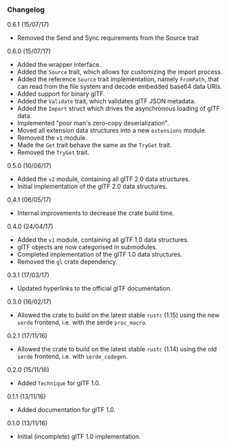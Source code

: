 ### Changelog

0.6.1 (15/07/17)

 * Removed the Send and Sync requirements from the Source trait

0.6.0 (15/07/17)

 * Added the wrapper interface.
 * Added the `Source` trait, which allows for customizing the import process.
 * Added the reference `Source` trait implementation, namely `FromPath`, that can
   read from the file system and decode embedded base64 data URIs.
 * Added support for binary glTF.
 * Added the `Validate` trait, which validates glTF JSON metadata.
 * Added the `Import` struct which drives the asynchronous loading of glTF data.
 * Implemented "poor man's zero-copy deserialization".
 * Moved all extension data structures into a new `extensions` module.
 * Removed the `v1` module.
 * Made the `Get` trait behave the same as the `TryGet` trait.
 * Removed the `TryGet` trait.

0.5.0 (10/06/17)

 * Added the `v2` module, containing all glTF 2.0 data structures.
 * Initial implementation of the glTF 2.0 data structures.

0.4.1 (06/05/17)

 * Internal improvements to decrease the crate build time.

0.4.0 (24/04/17)

 * Added the `v1` module, containing all glTF 1.0 data structures.
 * glTF objects are now categorised in submodules.
 * Completed implementation of the glTF 1.0 data structures.
 * Removed the `gl` crate dependency.

0.3.1 (17/03/17)

 * Updated hyperlinks to the official glTF documentation.

0.3.0 (16/02/17)

 * Allowed the crate to build on the latest stable `rustc` (1.15) 
   using the new `serde` frontend, i.e. with the serde `proc_macro`.

0.2.1 (17/11/16)

 * Allowed the crate to build on the latest stable `rustc` (1.14) 
   using the old `serde` frontend, i.e. with `serde_codegen`.

0.2.0 (15/11/16)

 * Added `Technique` for glTF 1.0.

0.1.1 (13/11/16)

 * Added documentation for glTF 1.0.

0.1.0 (13/11/16)

 * Initial (incomplete) glTF 1.0 implementation.
